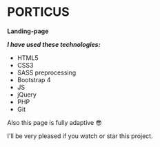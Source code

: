 # PORTICUS
**Landing-page**

**_I have used these technologies:_**
- HTML5
- CSS3
- SASS preprocessing
- Bootstrap 4
- JS
- jQuery
- PHP
- Git

Also this page is fully adaptive :sunglasses:

I'll be very pleased if you watch or star this project.
